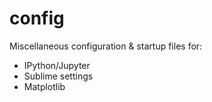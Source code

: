 # config
Miscellaneous configuration & startup files for:

- IPython/Jupyter
- Sublime settings
- Matplotlib
